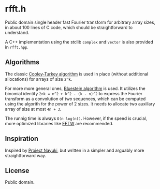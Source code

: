 # rfft.h
Public domain single header fast Fourier transform for arbitrary array sizes,
in about 100 lines of C code, which should be straightforward to understand.

A C++ implementation using the stdlib `complex` and `vector` is also provided in `rfft.hpp`.

## Algorithms
The classic [Cooley-Turkey algorithm](https://en.wikipedia.org/wiki/Cooley%E2%80%93Tukey_FFT_algorithm)
is used in place (without additional allocations) for arrays of size `2^k`.

For more more general ones, [Bluestein algorithm](https://en.wikipedia.org/wiki/Chirp_Z-transform#Bluestein's_algorithm)
is used. It utilizes the binomial identity `2nk = n^2 + k^2 - (k - n)^2` to
express the Fourier transform as a convolution of two sequences,
which can be computed using the algorith for the power of 2 sizes.
It needs to allocate two auxillary array of size at most `4n + 3`.

The runnig time is always `O(n log(n))`. However, if the speed is crucial,
more optimized libraries like [FFTW](http://fftw.org/) are recommended.

## Inspiration
Inspired by [Project Nayuki](https://www.nayuki.io/page/free-small-fft-in-multiple-languages),
but written in a simpler and arguably more straightforward way.

## License
Public domain.
